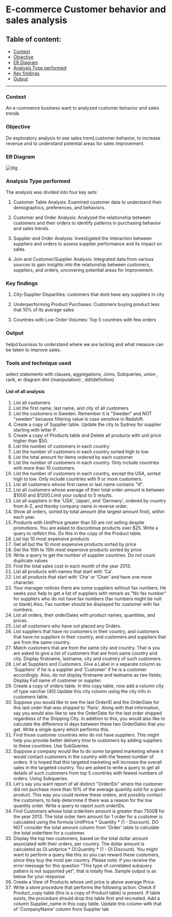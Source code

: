 # E-commerce Customer behavior and sales analysis

## Table of content:
- [Context](#context)
- [Objective](#objective)
- [ER Diagram](#er-diagram)
- [Analysis Type performed](#analysis-type-performed)
- [Key findings](#key-findings)
- [Output](#output)
---
### Context
An e-commerce business want to analyzed customer behavior and sales trends 

### Objective
Do exploratory analysis to see sales trend,customer behavior, to increase revenue and to understand potential areas for sales improvement.

### ER Diagram 
![dig](https://github.com/SameerDhumal/SQL_Project/assets/145559776/9c1b9cb7-8344-472b-9713-298a5f3ecf67)


### Analysis Type performed 

The analysis was divided into four key sets:

1) Customer Table Analysis: Examined customer data to understand their demographics, preferences, and behaviors.
  
2) Customer and Order Analysis: Analyzed the relationship between customers and their orders to identify patterns in purchasing behavior and sales trends.

3) Supplier and Order Analysis: Investigated the interaction between suppliers and orders to assess supplier performance and its impact on sales.

4) Join and Customer/Supplier Analysis: Integrated data from various sources to gain insights into the relationship between customers, suppliers, and orders, uncovering potential areas for improvement.

### Key findings 

1. City-Supplier Disparities: customers that dont have any suppliers in city

2. Underperforming Product Purchases: Customers buying product less that 10% of its average sales 

3. Countries with Low Order Volumes: Top 5 countries with few orders 



### Output
helpd busnisss to understand where we are lacking and what measure can be taken to improve sales.

### Tools and technique used 
select statements with clauses, aggregations, Joins, Subqueries, union , rank,  er diagram dml (manipulation) , ddl(definition) 


#### List of all analysis

1. List all customers
2. List the first name, last name, and city of all customers
3. List the customers in Sweden. Remember it is "Sweden" and NOT "sweden" because filtering
value is case sensitive in Redshift.
4. Create a copy of Supplier table. Update the city to Sydney for supplier starting with letter P.
5. Create a copy of Products table and Delete all products with unit price higher than $50.
6. List the number of customers in each country
7. List the number of customers in each country sorted high to low
8. List the total amount for items ordered by each customer
9. List the number of customers in each country. Only include countries with more than 10 customers.
10. List the number of customers in each country, except the USA, sorted high to low. Only
include countries with 9 or more customers.
11. List all customers whose first name or last name contains "ill".
12. List all customers whose average of their total order amount is between $1000 and $1200.Limit your output to 5 results.
13. List all suppliers in the 'USA', 'Japan', and 'Germany', ordered by country from A-Z, and thenby company name in reverse order.
14. Show all orders, sorted by total amount (the largest amount first), within each year.
15. Products with UnitPrice greater than 50 are not selling despite promotions. You are asked to discontinue products over $25. Write a query to relfelct this. Do this in the copy of the Product table. 
16. List top 10 most expensive products
17. Get all but the 10 most expensive products sorted by price
18. Get the 10th to 15th most expensive products sorted by price
19. Write a query to get the number of supplier countries. Do not count duplicate values
20. Find the total sales cost in each month of the year 2013.
21. List all products with names that start with 'Ca'.
22. List all products that start with 'Cha' or 'Chan' and have one more character.
23. Your manager notices there are some suppliers without fax numbers. He seeks your help to get a list of suppliers with remark as "No fax number" for suppliers who do not have fax numbers (fax numbers might be null or blank).Also, Fax number should be displayed for customer with fax numbers.
24. List all orders, their orderDates with product names, quantities, and prices.
25. List all customers who have not placed any Orders.
26. List suppliers that have no customers in their country, and customers that have no suppliers in their country, and customers and suppliers that are from the same country.
27. Match customers that are from the same city and country. That is you are asked to give a list of customers that are from same country and city. Display firstname, lastname, city and coutntry of such customers.
28. List all Suppliers and Customers. Give a Label in a separate column as 'Suppliers' if he is a supplier and 'Customer' if he is a customer accordingly. Also, do not display firstname and lastname as two  fields; Display Full name of customer or supplier.
29. Create a copy of orders table. In this copy table, now add a column city of type varchar (40).Update this city column using the city info in customers table.
30. Suppose you would like to see the last OrderID and the OrderDate for this last order that was shipped to 'Paris'. Along with that information, say you would also like to see the OrderDate for the last order shipped regardless of the Shipping City. In addition to this, you would also like to calculate the difference in days between these two OrderDates that you get. Write a single query which performs this.
31. Find those customer countries who do not have suppliers. This might help you provide better delivery time to customers by adding suppliers to these countires. Use SubQueries.
32. Suppose a company would like to do some targeted marketing where it would contact customers in the country with the fewest number of orders. It is hoped that this targeted marketing will increase the overall sales in the targeted country. You are asked to write a query to get all details of such customers from top 5 countries with fewest numbers of orders. Using Subqueries.
33. Let's say you want report of all distinct "OrderIDs" where the customer did not purchase more than 10% of the average quantity sold for a given product. This way you could review these orders, and possibly contact the customers, to help determine if there was a reason for the low quantity order. Write a query to report such orderIDs.
34. Find Customers whose total orderitem amount is greater than 7500$ for the year 2013. The total order item amount for 1 order for a customer is calculated using the formula UnitPrice * Quantity * (1 - Discount). DO NOT consider the total amount column from 'Order' table to calculate the total orderItem for a customer.
35. Display the top two customers, based on the total dollar amount associated with their
orders, per country. The dollar amount is calculated as OI.unitprice * OI.Quantity * (1 -
OI.Discount). You might want to perform a query like this so you can reward these customers,
since they buy the most per country.
Please note: if you receive the error message for this question "This type of correlated subquery
pattern is not supported yet", that is totally fine.
Sample output is as below for your response
36. Create a View of Products whose unit price is above average Price.
37. Write a store procedure that performs the following action:
Check if Product_copy table (this is a copy of Product table) is present. If table exists, the
procedure should drop this table first and recreated.
Add a column Supplier_name in this copy table. Update this column with that of
'CompanyName' column from Supplier tab
